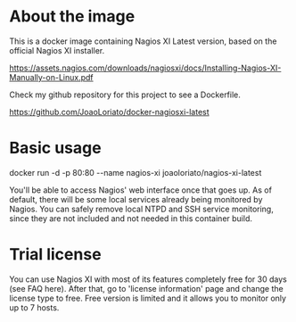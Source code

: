 # About the image

This is a docker image containing Nagios XI Latest version, based on the official Nagios XI installer.

https://assets.nagios.com/downloads/nagiosxi/docs/Installing-Nagios-XI-Manually-on-Linux.pdf

Check my github repository for this project to see a Dockerfile. 

https://github.com/JoaoLoriato/docker-nagiosxi-latest

# Basic usage
docker run -d -p 80:80 --name nagios-xi joaoloriato/nagios-xi-latest

You'll be able to access Nagios' web interface once that goes up. As of default, there will be some local services already being monitored by Nagios. You can safely remove local NTPD and SSH service monitoring, since they are not included and not needed in this container build.

# Trial license
You can use Nagios XI with most of its features completely free for 30 days (see FAQ here). After that, go to 'license information' page and change the license type to free. Free version is limited and it allows you to monitor only up to 7 hosts.
